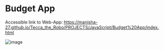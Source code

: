 # Budget App

Accessible link to Web-App: https://manisha-27.github.io/Tecca_the_Robo/PROJECTS/JavaScript/Budget%20App/index.html

![image](https://user-images.githubusercontent.com/67019423/191661097-eb7f7eed-1545-402a-94ee-8e76fbce5db3.png)
